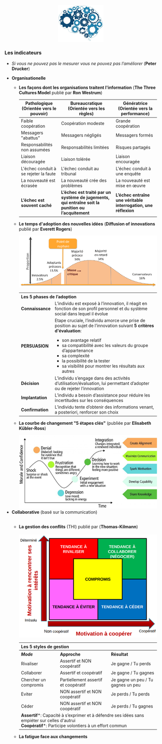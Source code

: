 <div id="header" align="center">
  <img src="../images/devops-culture.jpg" width="150"/>
</div>
<h3>Les indicateurs</h3>
<ul>
	<li><i>Si vous ne pouvez pas le mesurer vous ne pouvez pas l’améliorer</i> (<b>Peter Drucker</b>)</li>
</ul>
<ul>
	<li><b>Organisationelle</b></li>
	<ul>
		<li><p><b>Les façons dont les organisations traitent l'information</b> (<b>The Three Cultures Model</b> publié par <b>Ron Westrum</b>)</p></li>
		<table>
			<thead>
			<tr>
				<th>Pathologique<br>(Orientée vers le pouvoir)</th>
				<th>Bureaucratique<br>(Orientée vers les règles)</th>
				<th>Génératrice<br>(Orientée vers la performance)</th>
			</tr>
			</thead>
			<tbody>
				<tr>
					<td>Faible coopération</td>
					<td>Coopération modeste</td>
					<td>Grande coopération</td>
				</tr>
				<tr>
					<td>Messagers "abattus"</td>
					<td>Messagers négligés</td>
					<td>Messagers formés</td>
				</tr>
				<tr>
					<td>Responsabilités non assumées</td>
					<td>Responsabilités limitées</td>
					<td>Risques partagés</td>
				</tr>
				<tr>
					<td>Liaison découragée</td>
					<td>Liaison tolérée</td>
					<td>Liaison encouragée</td>
				</tr>
				<tr>
					<td>L'échec conduit à se rejeter la faute</td>
					<td>L'échec conduit au tribunal</td>
					<td>L'échec conduit à une enquête</td>
				</tr>
				<tr>
					<td>La nouveauté est écrasée</td>
					<td>La nouveauté crée des problèmes</td>
					<td>La nouveauté est mise en œuvre</td>
				</tr>
				<tr>
					<td><b>L’échec est souvent caché</b></td>
					<td><b>L’échec est traité par un système de jugements, qui entraîne soit la punition ou l’acquitement</b></td>
					<td><b>L’échec entraîne une véritable interrogation, une réflexion</b></td>
			</tbody>
		</table>
		<li><p><b>Le temps d'adoption des nouvelles idées</b> (<b>Diffusion of innovations</b> publié par <b>Everett Rogers</b>)</p></li>
		<img src="../images/diffusion-of-innovations.png"/>
		<table>
			<tr>
				<th colspan=2 align="left">Les 5 phases de l’adoption</th>
			</tr>
			<tr>
				<td><b>Connaissance</b></td>
				<td>L’individu est exposé à l’innovation, il réagit en fonction de son profil personnel et du système social dans lequel il évolue</td>
			</tr>
			<tr>
				<td><b>PERSUASION</b></td>
				<td>
					Etape cruciale, l’individu amorce une prise de position au sujet de l’innovation suivant <b>5 critères d'évaluation</b>:
					<ul>
						<li>son avantage relatif</li>
						<li>sa compatibilité avec les valeurs du groupe d’appartenance</li>
						<li>sa complexité</li>
						<li>la possibilité de la tester</li>
						<li>sa visibilité pour montrer les résultats aux autres</li>
					</ul>	
				</td>
			</tr>
			<tr>
				<td><b>Décision</b></td>
				<td>L’individu s’engage dans des activités d’utilisation/évaluation, lui permettant d’adopter ou de rejeter l’innovation</td>
			</tr>	
			<tr>
				<td><b>Implantation</b></td>
				<td>L’individu a besoin d’assistance pour réduire les incertitudes sur les conséquences</td>
			</tr>	
			<tr>
				<td><b>Confirmation</b></td>
				<td>L’individu tente d’obtenir des informations venant, a posteriori, renforcer son choix</td>
			</tr>	
		</table>
		<li><p><b>La courbe de changement "5 étapes clés"</b> (publiée par <b>Elisabeth Kübler-Ross</b>)</p></li>
		<img src="../images/kubler-ross.png"/>
	</ul>
	<li><b>Collaborative</b> (basé sur la communication)</li>
	<br>
	<ul>
		<li><b>La gestion des conflits</b> (THI) publié par (<b>Thomas-Kilmann</b>)</li>
		<br>
		<img src="../images/thomas-kilmann.png"/>
		<table>
			<tr>
				<th colspan=3 align="left">Les 5 styles de gestion</th>
			</tr>
			<tr>
				<th align="left"><b><i>Mode</i></b></th>
				<th align="left"><b></i>Approche</i></b></th>
				<th align="left"><b></i>Résultat</i></b></th>
			</tr>
			<tr>
				<td>Rivaliser</td>
				<td>Assertif et NON coopératif</td>
				<td>Je gagne / Tu perds</td>
			</tr>
			<tr>
				<td>Collaborer</td>
				<td>Assertif et coopératif</td>
				<td>Je gagne / Tu gagnes</td>
			</tr>
			<tr>
				<td>Chercher un compromis</td>
				<td>Partiellement assertif et coopératif</td>
				<td>Je gagne un peu / Tu gagnes un peu</td>
			</tr>
			<tr>
				<td>Eviter</td>
				<td>NON assertif et NON coopératif</td>
				<td>Je perds / Tu perds</td>
			</tr>
			<tr>
				<td>Céder</td>
				<td>NON assertif et NON coopératif</td>
				<td>Je perds / Tu gagnes</td>
			</tr>
			<tr>
				<td colspan=3>
					<b>Assertif</b>*: Capacité à s’exprimer et à défendre ses idées sans empiéter sur celles d'autrui<br>
					<b>Coopératif</b>*: Participe volontiers à un effort commun<br>
				</td>
			</tr>
		</table>
		<li><b>La fatigue face aux changements</b></li>
	</ul>	
</ul>
